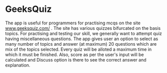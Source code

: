 # GeeksQuiz

The app is useful for programmers for practising mcqs on the site www.geeksquiz.com/ . The site has various quizzes bifurcated on the basis topics. For practising and testing our skill, we generally want to attempt quiz having miscellaneous questions. The app gives user an option to select as many number of topics and answer (at maximum) 20 questions which are mix of the topics selected. Every quiz will be alloted a maximum time in which it must be finished. Also, score as per the user's input will be calculated and Discuss option is there to see the correct answer and explanation.
